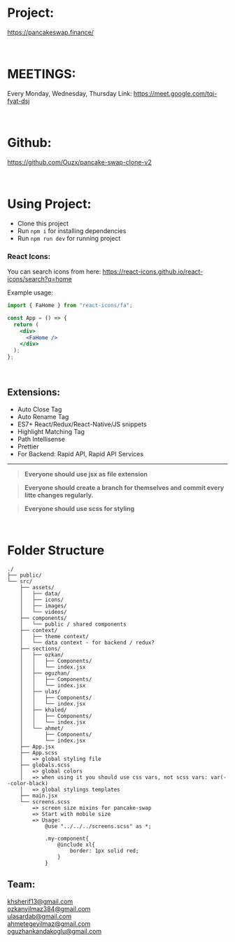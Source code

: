 # Project:

https://pancakeswap.finance/

<br>

# MEETINGS:

Every Monday, Wednesday, Thursday
Link: https://meet.google.com/tqi-fyat-dsj

<br>

# Github:

https://github.com/Ouzx/pancake-swap-clone-v2

<br>

# Using Project:

- Clone this project
- Run `npm i` for installing dependencies
- Run `npm run dev` for running project

### React Icons:

You can search icons from here:
https://react-icons.github.io/react-icons/search?q=home

Example usage:

```jsx
import { FaHome } from "react-icons/fa";

const App = () => {
  return (
    <div>
      <FaHome />
    </div>
  );
};
```

<br>

## Extensions:

- Auto Close Tag
- Auto Rename Tag
- ES7+ React/Redux/React-Native/JS snippets
- Highlight Matching Tag
- Path Intellisense
- Prettier
- For Backend: Rapid API, Rapid API Services

<hr/>

> **Everyone should use jsx as file extension**

> **Everyone should create a branch for themselves and commit every litte changes regularly.**

> **Everyone should use scss for styling**

<br>

# Folder Structure

```
./
├── public/
└── src/
    ├── assets/
    │   ├── data/
    │   ├── icons/
    │   ├── images/
    │   └── videos/
    ├── components/
    │   └── public / shared components
    ├── context/
    │   ├── theme context/
    │   └── data context - for backend / redux?
    ├── sections/
    │   ├── ozkan/
    │   │   ├── Components/
    │   │   └── index.jsx
    │   ├── oguzhan/
    │   │   ├── Components/
    │   │   └── index.jsx
    │   ├── ulas/
    │   │   ├── Components/
    │   │   └── index.jsx
    │   ├── khaled/
    │   │   ├── Components/
    │   │   └── index.jsx
    │   └── ahmet/
    │       ├── Components/
    │       └── index.jsx
    ├── App.jsx
    ├── App.scss
    │   => global styling file
    ├── globals.scss
    │   => global colors
    │   => when using it you should use css vars, not scss vars: var(--color-black)
    │   => global stylings templates
    ├── main.jsx
    └── screens.scss
        => screen size mixins for pancake-swap
        => Start with mobile size
        => Usage:
            @use "../../../screens.scss" as *;

            .my-component{
                @include xl{
                    border: 1px solid red;
                }
            }

```

## Team:

khsherif13@gmail.com
<br>
ozkanyilmaz384@gmail.com
<br>
ulasardab@gmail.com
<br>
ahmetegeyilmaz@gmail.com
<br>
oguzhankandakoglu@gmail.com
